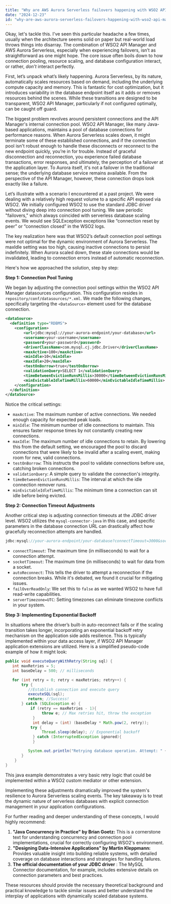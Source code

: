 ```yaml
---
title: "Why are AWS Aurora Serverless failovers happening with WSO2 API Manager?"
date: "2024-12-23"
id: "why-are-aws-aurora-serverless-failovers-happening-with-wso2-api-manager"
---
```


Okay, let's tackle this. I've seen this particular headache a few times, usually when the architecture seems solid on paper but real-world load throws things into disarray. The combination of WSO2 API Manager and AWS Aurora Serverless, especially when experiencing failovers, isn’t as straightforward as one might hope. The core issue often boils down to how connection pooling, resource scaling, and database configuration interact, or rather, *don’t* interact perfectly.

First, let’s unpack what’s likely happening. Aurora Serverless, by its nature, automatically scales resources based on demand, including the underlying compute capacity and memory. This is fantastic for cost optimization, but it introduces variability in the database endpoint itself as it adds or removes resources behind the scenes. While these transitions are designed to be transparent, WSO2 API Manager, particularly if not configured optimally, can be caught off guard.

The biggest problem revolves around persistent connections and the API Manager's internal connection pool. WSO2 API Manager, like many Java-based applications, maintains a pool of database connections for performance reasons. When Aurora Serverless scales down, it might terminate some of these established connections, and if the connection pool isn't robust enough to handle these disconnects or reconnect to the new endpoint quickly, you’re in for trouble. Instead of graceful disconnection and reconnection, you experience failed database transactions, error responses, and ultimately, the perception of a failover at the application layer. To Aurora itself, it's not a failover in the traditional sense; the underlying database service remains available. From the perspective of the API Manager, however, these connection drops look exactly like a failure.

Let’s illustrate with a scenario I encountered at a past project. We were dealing with a relatively high request volume to a specific API exposed via WSO2. We initially configured WSO2 to use the standard JDBC driver without diving deep into connection pool tuning. We saw periodic "failovers," which always coincided with serverless database scaling events. We would see SQLException exceptions like “connection reset by peer” or “connection closed” in the WSO2 logs.

The key realization here was that WSO2’s default connection pool settings were not optimal for the dynamic environment of Aurora Serverless. The maxIdle setting was too high, causing inactive connections to persist indefinitely. When Aurora scaled down, these stale connections would be invalidated, leading to connection errors instead of automatic reconnection.

Here's how we approached the solution, step by step:

**Step 1: Connection Pool Tuning**

We began by adjusting the connection pool settings within the WSO2 API Manager datasources configuration. This configuration resides in `repository/conf/datasources/*.xml`. We made the following changes, specifically targeting the `<DataSource>` element used for the database connection.

```xml
<dataSource>
  <definition type="RDBMS">
    <configuration>
        <url>jdbc:mysql://your-aurora-endpoint/your-database</url>
        <username>your-username</username>
        <password>your-password</password>
        <driverClassName>com.mysql.cj.jdbc.Driver</driverClassName>
        <maxActive>100</maxActive>
        <minIdle>10</minIdle>
        <maxIdle>20</maxIdle>
        <testOnBorrow>true</testOnBorrow>
        <validationQuery>SELECT 1</validationQuery>
        <timeBetweenEvictionRunsMillis>30000</timeBetweenEvictionRunsMillis>
        <minEvictableIdleTimeMillis>60000</minEvictableIdleTimeMillis>
    </configuration>
  </definition>
</dataSource>
```

Notice the critical settings:

*   `maxActive`: The maximum number of active connections. We needed enough capacity for expected peak loads.
*   `minIdle`: The minimum number of idle connections to maintain. This ensures faster response times by not constantly creating new connections.
*   `maxIdle`: The maximum number of idle connections to retain. By lowering this from the default setting, we encouraged the pool to discard connections that were likely to be invalid after a scaling event, making room for new, valid connections.
*   `testOnBorrow`: This instructs the pool to validate connections before use, catching broken connections.
*   `validationQuery`: A simple query to validate the connection's integrity.
*   `timeBetweenEvictionRunsMillis`: The interval at which the idle connection remover runs.
*   `minEvictableIdleTimeMillis`: The minimum time a connection can sit idle before being evicted.

**Step 2: Connection Timeout Adjustments**

Another critical step is adjusting connection timeouts at the JDBC driver level. WSO2 utilizes the `mysql-connector-java` in this case, and specific parameters in the database connection URL can drastically affect how gracefully reconnection attempts are handled.

```java
jdbc:mysql://your-aurora-endpoint/your-database?connectTimeout=3000&socketTimeout=10000&autoReconnect=true&failOverReadOnly=false&serverTimezone=UTC
```

*   `connectTimeout`: The maximum time (in milliseconds) to wait for a connection attempt.
*   `socketTimeout`: The maximum time (in milliseconds) to wait for data from a socket.
*   `autoReconnect`: This tells the driver to attempt a reconnection if the connection breaks. While it's debated, we found it crucial for mitigating issues.
*   `failOverReadOnly`: We set this to `false` as we wanted WSO2 to have full read-write capabilities.
*   `serverTimezone=UTC`: Setting timezones can eliminate timezone conflicts in your system.

**Step 3: Implementing Exponential Backoff**

In situations where the driver’s built-in auto-reconnect fails or if the scaling transition takes longer, incorporating an exponential backoff retry mechanism on the application side adds resilience. This is typically implemented within your data access layer, if WSO2 API Manager application extensions are utilized. Here is a simplified pseudo-code example of how it might look:

```java
public void executeQueryWithRetry(String sql) {
   int maxRetries = 5;
   int baseDelay = 500; // milliseconds

   for (int retry = 0; retry < maxRetries; retry++) {
       try {
          //Establish connection and execute query
          executeSQL(sql);
          return; //Success!
       } catch (SQLException e) {
           if (retry == maxRetries - 1){
                throw e; // Max retries hit, throw the exception
            }
            int delay = (int) (baseDelay * Math.pow(2, retry));
           try {
                Thread.sleep(delay); // Exponential backoff
            } catch (InterruptedException ignored){
            }

          System.out.println("Retrying database operation. Attempt: " + (retry + 1) + ", Delay: " + delay + "ms. Exception: " + e.getMessage());
       }
    }
}
```

This java example demonstrates a very basic retry logic that could be implemented within a WSO2 custom mediator or other extension.

Implementing these adjustments dramatically improved the system's resilience to Aurora Serverless scaling events. The key takeaway is to treat the dynamic nature of serverless databases with explicit connection management in your application configurations.

For further reading and deeper understanding of these concepts, I would highly recommend:

1.  **"Java Concurrency in Practice" by Brian Goetz:** This is a cornerstone text for understanding concurrency and connection pool implementations, crucial for correctly configuring WSO2's environment.
2.  **"Designing Data-Intensive Applications" by Martin Kleppmann:** Provides valuable insight into building reliable systems, with detailed coverage on database interactions and strategies for handling failures.
3.  **The official documentation of your JDBC driver** : The MySQL Connector documentation, for example, includes extensive details on connection parameters and best practices.

These resources should provide the necessary theoretical background and practical knowledge to tackle similar issues and better understand the interplay of applications with dynamically scaled database systems.
